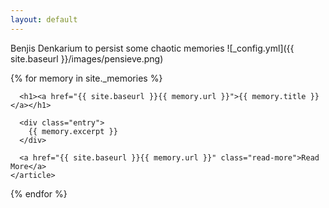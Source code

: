 ```yaml
---
layout: default
---
```

Benjis Denkarium to persist some chaotic memories
![_config.yml]({{ site.baseurl }}/images/pensieve.png)


<div class="memories">
  {% for memory in site._memories %}
    <article class="memory">

      <h1><a href="{{ site.baseurl }}{{ memory.url }}">{{ memory.title }}</a></h1>

      <div class="entry">
        {{ memory.excerpt }}
      </div>

      <a href="{{ site.baseurl }}{{ memory.url }}" class="read-more">Read More</a>
    </article>
  {% endfor %}
</div>
